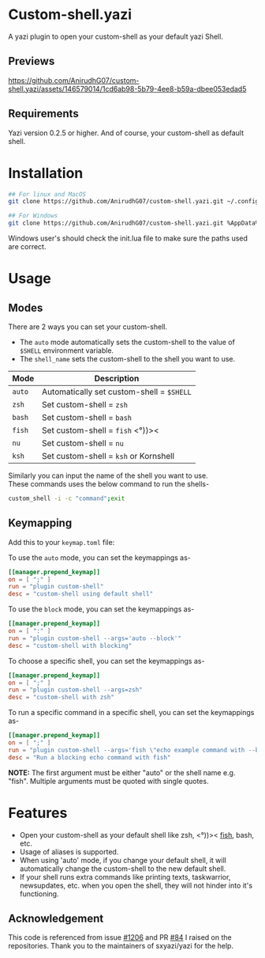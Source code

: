 # Custom-shell.yazi

A yazi plugin to open your custom-shell as your default yazi Shell.

## Previews

https://github.com/AnirudhG07/custom-shell.yazi/assets/146579014/1cd6ab98-5b79-4ee8-b59a-dbee053edad5

## Requirements

Yazi version 0.2.5 or higher. And of course, your custom-shell as default shell.

# Installation

```bash
## For linux and MacOS
git clone https://github.com/AnirudhG07/custom-shell.yazi.git ~/.config/yazi/plugins/custom-shell.yazi

## For Windows
git clone https://github.com/AnirudhG07/custom-shell.yazi.git %AppData%\yazi\config\plugins\custom-shell.yazi
```

Windows user's should check the init.lua file to make sure the paths used are correct.

# Usage

## Modes

There are 2 ways you can set your custom-shell.

- The `auto` mode automatically sets the custom-shell to the value of `$SHELL` environment variable.
- The `shell_name` sets the custom-shell to the shell you want to use.

| **Mode** | **Description**                           |
| -------- | ----------------------------------------- |
| `auto`   | Automatically set custom-shell = `$SHELL` |
| `zsh`    | Set custom-shell = `zsh`                  |
| `bash`   | Set custom-shell = `bash`                 |
| `fish`   | Set custom-shell = `fish`  <°))><         |
| `nu`     | Set custom-shell = `nu`                   |
| `ksh`    | Set custom-shell = `ksh` or Kornshell     |

Similarly you can input the name of the shell you want to use.
<br>
These commands uses the below command to run the shells-

```bash
custom_shell -i -c "command";exit
```

## Keymapping

Add this to your `keymap.toml` file:

To use the `auto` mode, you can set the keymappings as-

```toml
[[manager.prepend_keymap]]
on = [ ";" ]
run = "plugin custom-shell"
desc = "custom-shell using default shell"
```

To use the `block` mode, you can set the keymappings as-

```toml
[[manager.prepend_keymap]]
on = [ ":" ]
run = "plugin custom-shell --args='auto --block'"
desc = "custom-shell with blocking"
```

To choose a specific shell, you can set the keymappings as-

```toml
[[manager.prepend_keymap]]
on = [ ";" ]
run = "plugin custom-shell --args=zsh"
desc = "custom-shell with zsh"
```

To run a specific command in a specific shell, you can set the keymappings as-

```toml
[[manager.prepend_keymap]]
on = [ ";" ]
run = "plugin custom-shell --args='fish \"echo example command with --block and --confirm flags ; read c\" --block --confirm'"
desc = "Run a blocking echo command with fish"
```

**NOTE:** The first argument must be either "auto" or the shell name e.g. "fish". Multiple arguments must be quoted with single quotes.

# Features

- Open your custom-shell as your default shell like zsh, <°))>< [fish](https://github.com/AnirudhG07/fish.yazi), bash, etc.
- Usage of aliases is supported.
- When using 'auto' mode, if you change your default shell, it will automatically change the custom-shell to the new default shell.
- If your shell runs extra commands like printing texts, taskwarrior, newsupdates, etc. when you open the shell, they will not hinder into it's functioning.

## Acknowledgement

This code is referenced from issue [#1206](https://github.com/sxyazi/yazi/issues/1206) and PR [#84](https://github.com/yazi-rs/yazi-rs.github.io/pull/84) I raised on the repositories. Thank you to the maintainers of sxyazi/yazi for the help.

